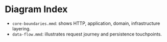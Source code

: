 # Diagram Index

- `core-boundaries.mmd`: shows HTTP, application, domain, infrastructure layering.
- `data-flow.mmd`: illustrates request journey and persistence touchpoints.
